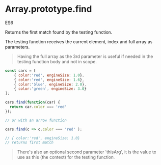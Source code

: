 # Array.prototype.find

<div class="spec es6">ES6</div>

Returns the first match found by the testing function.

The testing function receives the current element, index and full array as parameters.

> Having the full array as the 3rd parameter is useful if needed in the testing function body and not in scope.

```javascript
const cars = [
    { color:'red', engineSize: 1.0},
    { color:'red', engineSize: 1.6},
    { color:'blue', engineSize: 2.0},
    { color:'green', engineSize: 3.0}
];

cars.find(function(car) {
  return car.color === 'red'
});

// or with an arrow function

cars.find(c => c.color === 'red' );

// { color:'red', engineSize: 1.0}
// returns first match
```

> There's also an optional second parameter 'thisArg', it is the value to use as this (the context) for the testing function.
